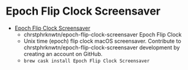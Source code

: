 # Epoch Flip Clock Screensaver
- [Epoch Flip Clock Screensaver](https://github.com/chrstphrknwtn/epoch-flip-clock-screensaver/)
  -  chrstphrknwtn/epoch-flip-clock-screensaver Epoch Flip Clock
  - Unix time (epoch) flip clock macOS screensaver. Contribute to chrstphrknwtn/epoch-flip-clock-screensaver development by creating an account on GitHub.
  - `brew cask install Epoch Flip Clock Screensaver`
